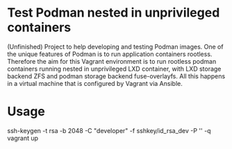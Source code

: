 # Test Podman nested in unprivileged containers

(Unfinished) Project to help developing and testing Podman images.
One of the unique features of Podman is to run application containers rootless. Therefore the aim for this Vagrant environment is to run rootless podman containers running nested in unprivileged LXD container, with LXD storage backend ZFS and podman storage backend fuse-overlayfs. All this happens in a virtual machine that is configured by Vagrant via Ansible.


# Usage

ssh-keygen -t rsa -b 2048 -C "developer" -f sshkey/id_rsa_dev -P '' -q
vagrant up